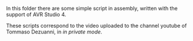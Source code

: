 In this folder there are some simple script in assembly, written with the support of AVR Studio 4.

These scripts correspond to the video uploaded to the channel youtube of Tommaso Dezuanni, in *in
private mode*.
